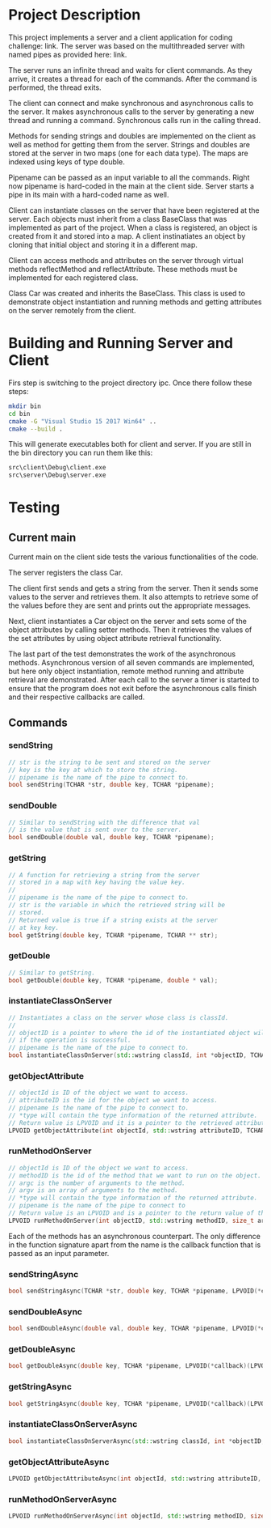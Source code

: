 # Project Description

This project implements a server and a client application for coding challenge: link.
The server was based on the multithreaded server with named pipes as provided here: link.

The server runs an infinite thread and waits for client commands. As they arrive, it creates a thread for each of the commands. After the command is performed, the thread exits. 

The client can connect and make synchronous and asynchronous calls to the server. It makes asynchronous calls to the server by generating a new thread and running a command. Synchronous calls run in the calling thread.

Methods for sending strings and doubles are implemented on the client as well as method for getting them from the server. Strings and doubles are stored at the server in two maps (one for each data type). The maps are indexed using keys of type double.

Pipename can be passed as an input variable to all the commands. Right now pipename is hard-coded in the main at the client side. Server starts a pipe in its main with a hard-coded name as well.

Client can instantiate classes on the server that have been registered at the server. Each objects must inherit from a class BaseClass that was implemented as part of the project. When a class is registered, an object is created from it and stored into a map. A client instinatiates an object by cloning that initial object and storing it in a different map.

Client can access methods and attributes on the server through virtual methods reflectMethod and reflectAttribute. These methods must be implemented for each registered class.

Class Car was created and inherits the BaseClass. This class is used to demonstrate object instantiation and running methods and getting attributes on the server remotely from the client.

# Building and Running Server and Client

Firs step is switching to the project directory ipc. Once there follow these steps:
``` bash
mkdir bin
cd bin
cmake -G "Visual Studio 15 2017 Win64" ..
cmake --build .
```

This will generate executables both for client and server. If you are still in the bin directory you can run them like this:
``` bash
src\client\Debug\client.exe
src\server\Debug\server.exe
```

# Testing
## Current main
Current main on the client side tests the various functionalities of the code. 

The server registers the class Car. 

The client first sends and gets a string from the server. Then it sends some values to the server and retrieves them. It also attempts to retrieve some of the values before they are sent and prints out the appropriate messages.

Next, client instantiates a Car object on the server and sets some of the object attributes by calling setter methods. Then it retrieves the values of the set attributes by using object attribute retrieval functionality.

The last part of the test demonstrates the work of the asynchronous methods. Asynchronous version of all seven commands are implemented, but here only object instantiation, remote method running and attribute retrieval are demonstrated. After each call to the server a timer is started to ensure that the program does not exit before the asynchronous calls finish and their respective callbacks are called.

## Commands
### sendString
```c++
// str is the string to be sent and stored on the server
// key is the key at which to store the string.
// pipename is the name of the pipe to connect to.
bool sendString(TCHAR *str, double key, TCHAR *pipename);
```
### sendDouble
```c++
// Similar to sendString with the difference that val
// is the value that is sent over to the server.
bool sendDouble(double val, double key, TCHAR *pipename);
```
### getString
```c++
// A function for retrieving a string from the server
// stored in a map with key having the value key.
//
// pipename is the name of the pipe to connect to.
// str is the variable in which the retrieved string will be
// stored.
// Returned value is true if a string exists at the server
// at key key.
bool getString(double key, TCHAR *pipename, TCHAR ** str);
```
### getDouble
```c++
// Similar to getString.
bool getDouble(double key, TCHAR *pipename, double * val);
```
### instantiateClassOnServer
```c++
// Instantiates a class on the server whose class is classId.
//
// objectID is a pointer to where the id of the instantiated object will be stored
// if the operation is successful.
// pipename is the name of the pipe to connect to.
bool instantiateClassOnServer(std::wstring classId, int *objectID, TCHAR *pipename);
```
### getObjectAttribute
```c++
// objectId is ID of the object we want to access.
// attributeID is the id for the object we want to access.
// pipename is the name of the pipe to connect to.
// *type will contain the type information of the returned attribute.
// Return value is LPVOID and it is a pointer to the retrieved attribute.
LPVOID getObjectAttribute(int objectId, std::wstring attributeID, TCHAR *pipename, int *type);
```
### runMethodOnServer
```c++
// objectId is ID of the object we want to access.
// methodID is the id of the method that we want to run on the object.
// argc is the number of arguments to the method.
// argv is an array of arguments to the method.
// *type will contain the type information of the returned attribute.
// pipename is the name of the pipe to connect to
// Return value is an LPVOID and is a pointer to the return value of the function.
LPVOID runMethodOnServer(int objectID, std::wstring methodID, size_t argc, TCHAR **argv, TCHAR *pipename, int*type);
```

Each of the methods has an asynchronous counterpart. The only difference in the function signature apart from the name is the callback function that is passed as an input parameter.

### sendStringAsync
```c++
bool sendStringAsync(TCHAR *str, double key, TCHAR *pipename, LPVOID(*callback)(LPVOID)) ;
```
### sendDoubleAsync
```c++
bool sendDoubleAsync(double val, double key, TCHAR *pipename, LPVOID(*callback)(LPVOID)) ;
```
### getDoubleAsync
```c++
bool getDoubleAsync(double key, TCHAR *pipename, LPVOID(*callback)(LPVOID));
```
### getStringAsync
```c++
bool getStringAsync(double key, TCHAR *pipename, LPVOID(*callback)(LPVOID)) ;
```
### instantiateClassOnServerAsync
```c++
bool instantiateClassOnServerAsync(std::wstring classId, int *objectID, TCHAR *pipename, LPVOID(*callback)(LPVOID));
```
### getObjectAttributeAsync
```c++
LPVOID getObjectAttributeAsync(int objectId, std::wstring attributeID, TCHAR *pipename, int *type, LPVOID(*callback)(LPVOID));
```
### runMethodOnServerAsync
```c++
LPVOID runMethodOnServerAsync(int objectId, std::wstring methodID, size_t argc, TCHAR** argv, TCHAR *pipename, int *type, LPVOID(*callback)(LPVOID));
```
